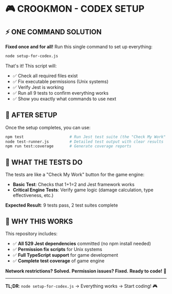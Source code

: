 # 🎮 CROOKMON - CODEX SETUP

## ⚡ ONE COMMAND SOLUTION

**Fixed once and for all!** Run this single command to set up everything:

```bash
node setup-for-codex.js
```

That's it! This script will:
- ✅ Check all required files exist
- ✅ Fix executable permissions (Unix systems)
- ✅ Verify Jest is working
- ✅ Run all 9 tests to confirm everything works
- ✅ Show you exactly what commands to use next

## 🎯 AFTER SETUP

Once the setup completes, you can use:

```bash
npm test                    # Run Jest test suite (the "Check My Work" button)
node test-runner.js         # Detailed test output with clear results
npm run test:coverage       # Generate coverage reports
```

## 🧪 WHAT THE TESTS DO

The tests are like a "Check My Work" button for the game engine:

- **Basic Test**: Checks that 1+1=2 and Jest framework works
- **Critical Engine Tests**: Verify game logic (damage calculation, type effectiveness, etc.)

**Expected Result**: 9 tests pass, 2 test suites complete

## 🔧 WHY THIS WORKS

This repository includes:
- ✅ **All 529 Jest dependencies** committed (no npm install needed)
- ✅ **Permission fix scripts** for Unix systems
- ✅ **Full TypeScript support** for game development
- ✅ **Complete test coverage** of game engine

**Network restrictions? Solved.** **Permission issues? Fixed.** **Ready to code!** 🚀

---

**TL;DR**: `node setup-for-codex.js` → Everything works → Start coding! 🎮
